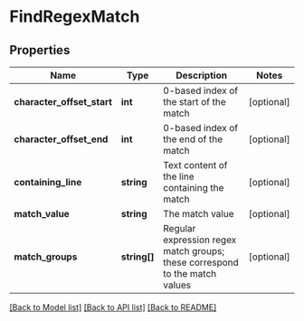# FindRegexMatch

## Properties
Name | Type | Description | Notes
------------ | ------------- | ------------- | -------------
**character_offset_start** | **int** | 0-based index of the start of the match | [optional] 
**character_offset_end** | **int** | 0-based index of the end of the match | [optional] 
**containing_line** | **string** | Text content of the line containing the match | [optional] 
**match_value** | **string** | The match value | [optional] 
**match_groups** | **string[]** | Regular expression regex match groups; these correspond to the match values | [optional] 

[[Back to Model list]](../README.md#documentation-for-models) [[Back to API list]](../README.md#documentation-for-api-endpoints) [[Back to README]](../README.md)


